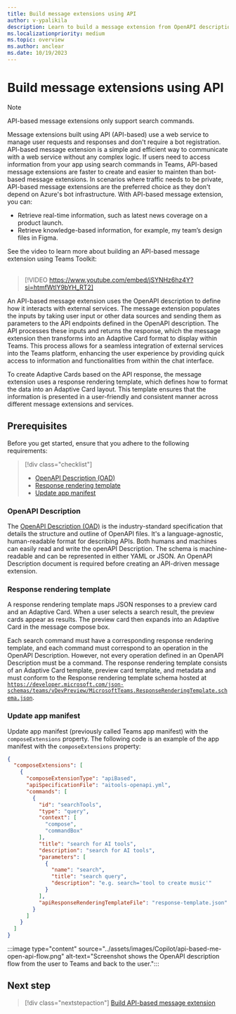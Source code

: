 ```yaml
---
title: Build message extensions using API
author: v-ypalikila
description: Learn to build a message extension from OpenAPI description document (OAD) with Developer Portal for Teams, Visual Studio Code, Teams Toolkit CLI, or Visual Studio.
ms.localizationpriority: medium
ms.topic: overview
ms.author: anclear
ms.date: 10/19/2023
---
```


# Build message extensions using API

> [!NOTE]
> API-based message extensions only support search commands.

Message extensions built using API (API-based) use a web service to manage user requests and responses and don't require a bot registration. API-based message extension is a simple and efficient way to communicate with a web service without any complex logic. If users need to access information from your app using search commands in Teams, API-based message extensions are faster to create and easier to mainten than bot-based message extensions. In scenarios where traffic needs to be private, API-based message extensions are the preferred choice as they don't depend on Azure's bot infrastructure. With API-based message extension, you can:

* Retrieve real-time information, such as latest news coverage on a product launch.
* Retrieve knowledge-based information, for example, my team’s design files in Figma.

See the video to learn more about building an API-based message extension using Teams Toolkit:
</br>
</br>

> [!VIDEO https://www.youtube.com/embed/jSYNHz6hz4Y?si=htmfWtlY9bYH_RT2]


An API-based message extension uses the OpenAPI description to define how it interacts with external services. The message extension populates the inputs by taking user input or other data sources and sending them as parameters to the API endpoints defined in the OpenAPI description. The API processes these inputs and returns the response, which the message extension then transforms into an Adaptive Card format to display within Teams. This process allows for a seamless integration of external services into the Teams platform, enhancing the user experience by providing quick access to information and functionalities from within the chat interface.

To create Adaptive Cards based on the API response, the message extension uses a response rendering template, which defines how to format the data into an Adaptive Card layout. This template ensures that the information is presented in a user-friendly and consistent manner across different message extensions and services.

## Prerequisites

Before you get started, ensure that you adhere to the following requirements:

> [!div class="checklist"]
>
> * [OpenAPI Description (OAD)](#openapi-description)
> * [Response rendering template](#response-rendering-template)
> * [Update app manifest](#update-app-manifest)

### OpenAPI Description

The [OpenAPI Description (OAD)](https://learn.openapis.org/specification/) is the industry-standard specification that details the structure and outline of OpenAPI files. It's a language-agnostic, human-readable format for describing APIs. Both humans and machines can easily read and write the openAPI Description. The schema is machine-readable and can be represented in either YAML or JSON. An OpenAPI Description document is required before creating an API-driven message extension.

### Response rendering template

A response rendering template maps JSON responses to a preview card and an Adaptive Card. When a user selects a search result, the preview cards appear as results. The preview card then expands into an Adaptive Card in the message compose box.

Each search command must have a corresponding response rendering template, and each command must correspond to an operation in the OpenAPI Description. However, not every operation defined in an OpenAPI Description must be a command. The response rendering template consists of an Adaptive Card template, preview card template, and metadata and must conform to the Response rendering template schema hosted at [`https://developer.microsoft.com/json-schemas/teams/vDevPreview/MicrosoftTeams.ResponseRenderingTemplate.schema.json`](https://developer.microsoft.com/json-schemas/teams/vDevPreview/MicrosoftTeams.ResponseRenderingTemplate.schema.json).

### Update app manifest

Update app manifest (previously called Teams app manifest) with the `composeExtensions` property. The following code is an example of the app manifest with the `composeExtensions` property:

```json
{
  "composeExtensions": [
    {
      "composeExtensionType": "apiBased",
      "apiSpecificationFile": "aitools-openapi.yml",
      "commands": [
        {
          "id": "searchTools",
          "type": "query",
          "context": [
            "compose",
            "commandBox"
          ],
          "title": "search for AI tools",
          "description": "search for AI tools",
          "parameters": [
            {
              "name": "search",
              "title": "search query",
              "description": "e.g. search='tool to create music'"
            }
          ],
          "apiResponseRenderingTemplateFile": "response-template.json"
        }
      ]
    }
  ]
}
```

:::image type="content" source="../assets/images/Copilot/api-based-me-open-api-flow.png" alt-text="Screenshot shows the OpenAPI description flow from the user to Teams and back to the user.":::

## Next step

> [!div class="nextstepaction"]
> [Build API-based message extension](build-api-based-message-extension.md)
